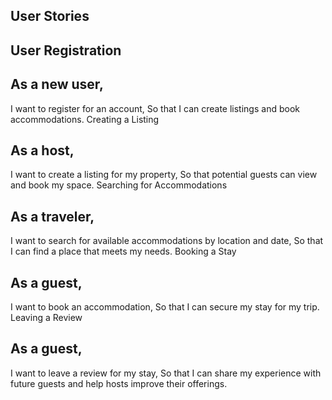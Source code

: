 ## User Stories
## User Registration

## As a new user,
I want to register for an account,
So that I can create listings and book accommodations.
Creating a Listing

## As a host,
I want to create a listing for my property,
So that potential guests can view and book my space.
Searching for Accommodations

## As a traveler,
I want to search for available accommodations by location and date,
So that I can find a place that meets my needs.
Booking a Stay

## As a guest,
I want to book an accommodation,
So that I can secure my stay for my trip.
Leaving a Review

## As a guest,
I want to leave a review for my stay,
So that I can share my experience with future guests and help hosts improve their offerings.
